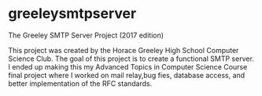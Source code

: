 # greeleysmtpserver
The Greeley SMTP Server Project (2017 edition)

This project was created by the Horace Greeley High School Computer Science Club. The goal of this project is to create a
functional SMTP server. I ended up making this my Advanced Topics in Computer Science Course final project where I worked on mail relay,bug fies, database access, and better implementation of the RFC standards.

